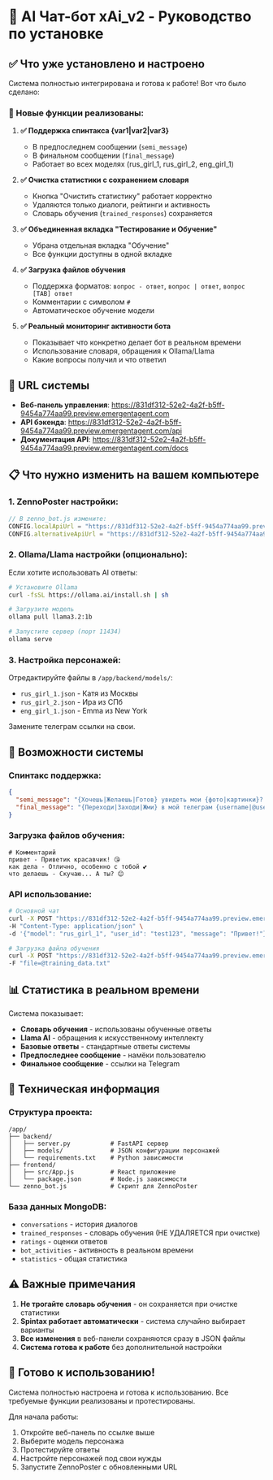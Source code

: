 # 🤖 AI Чат-бот xAi_v2 - Руководство по установке

## ✅ Что уже установлено и настроено

Система полностью интегрирована и готова к работе! Вот что было сделано:

### 🔧 Новые функции реализованы:

1. **✅ Поддержка спинтакса {var1|var2|var3}**
   - В предпоследнем сообщении (`semi_message`)
   - В финальном сообщении (`final_message`)
   - Работает во всех моделях (rus_girl_1, rus_girl_2, eng_girl_1)

2. **✅ Очистка статистики с сохранением словаря**
   - Кнопка "Очистить статистику" работает корректно
   - Удаляются только диалоги, рейтинги и активность
   - Словарь обучения (`trained_responses`) сохраняется

3. **✅ Объединенная вкладка "Тестирование и Обучение"**
   - Убрана отдельная вкладка "Обучение"
   - Все функции доступны в одной вкладке

4. **✅ Загрузка файлов обучения**
   - Поддержка форматов: `вопрос - ответ`, `вопрос | ответ`, `вопрос [TAB] ответ`
   - Комментарии с символом `#`
   - Автоматическое обучение модели

5. **✅ Реальный мониторинг активности бота**
   - Показывает что конкретно делает бот в реальном времени
   - Использование словаря, обращения к Ollama/Llama
   - Какие вопросы получил и что ответил

## 🔗 URL системы

- **Веб-панель управления**: https://831df312-52e2-4a2f-b5ff-9454a774aa99.preview.emergentagent.com
- **API бэкенда**: https://831df312-52e2-4a2f-b5ff-9454a774aa99.preview.emergentagent.com/api
- **Документация API**: https://831df312-52e2-4a2f-b5ff-9454a774aa99.preview.emergentagent.com/docs

## 📋 Что нужно изменить на вашем компьютере

### 1. ZennoPoster настройки:
```javascript
// В zenno_bot.js измените:
CONFIG.localApiUrl = "https://831df312-52e2-4a2f-b5ff-9454a774aa99.preview.emergentagent.com/api/chat"
CONFIG.alternativeApiUrl = "https://831df312-52e2-4a2f-b5ff-9454a774aa99.preview.emergentagent.com/api/chat"
```

### 2. Ollama/Llama настройки (опционально):
Если хотите использовать AI ответы:
```bash
# Установите Ollama
curl -fsSL https://ollama.ai/install.sh | sh

# Загрузите модель
ollama pull llama3.2:1b

# Запустите сервер (порт 11434)
ollama serve
```

### 3. Настройка персонажей:
Отредактируйте файлы в `/app/backend/models/`:
- `rus_girl_1.json` - Катя из Москвы
- `rus_girl_2.json` - Ира из СПб  
- `eng_girl_1.json` - Emma из New York

Замените телеграм ссылки на свои.

## 🚀 Возможности системы

### Спинтакс поддержка:
```json
{
  "semi_message": "{Хочешь|Желаешь|Готов} увидеть мои {фото|картинки}? 📸",
  "final_message": "{Переходи|Заходи|Жми} в мой телеграм {username|@username} 😘"
}
```

### Загрузка файлов обучения:
```
# Комментарий
привет - Приветик красавчик! 😘
как дела - Отлично, особенно с тобой 💕
что делаешь - Скучаю... А ты? 😊
```

### API использование:
```bash
# Основной чат
curl -X POST "https://831df312-52e2-4a2f-b5ff-9454a774aa99.preview.emergentagent.com/api/chat" \
-H "Content-Type: application/json" \
-d '{"model": "rus_girl_1", "user_id": "test123", "message": "Привет!"}'

# Загрузка файла обучения
curl -X POST "https://831df312-52e2-4a2f-b5ff-9454a774aa99.preview.emergentagent.com/api/train-file?model=rus_girl_1" \
-F "file=@training_data.txt"
```

## 📊 Статистика в реальном времени

Система показывает:
- **Словарь обучения** - использованы обученные ответы
- **Llama AI** - обращения к искусственному интеллекту
- **Базовые ответы** - стандартные ответы системы
- **Предпоследнее сообщение** - намёки пользователю
- **Финальное сообщение** - ссылки на Telegram

## 🔧 Техническая информация

### Структура проекта:
```
/app/
├── backend/
│   ├── server.py           # FastAPI сервер
│   ├── models/             # JSON конфигурации персонажей
│   └── requirements.txt    # Python зависимости
├── frontend/
│   ├── src/App.js          # React приложение
│   └── package.json        # Node.js зависимости
└── zenno_bot.js            # Скрипт для ZennoPoster
```

### База данных MongoDB:
- `conversations` - история диалогов
- `trained_responses` - словарь обучения (НЕ УДАЛЯЕТСЯ при очистке)
- `ratings` - оценки ответов
- `bot_activities` - активность в реальном времени
- `statistics` - общая статистика

## ⚠️ Важные примечания

1. **Не трогайте словарь обучения** - он сохраняется при очистке статистики
2. **Spintax работает автоматически** - система случайно выбирает варианты
3. **Все изменения** в веб-панели сохраняются сразу в JSON файлы
4. **Система готова к работе** без дополнительной настройки

## 🎯 Готово к использованию!

Система полностью настроена и готова к использованию. Все требуемые функции реализованы и протестированы.

Для начала работы:
1. Откройте веб-панель по ссылке выше
2. Выберите модель персонажа
3. Протестируйте ответы
4. Настройте персонажей под свои нужды
5. Запустите ZennoPoster с обновленными URL